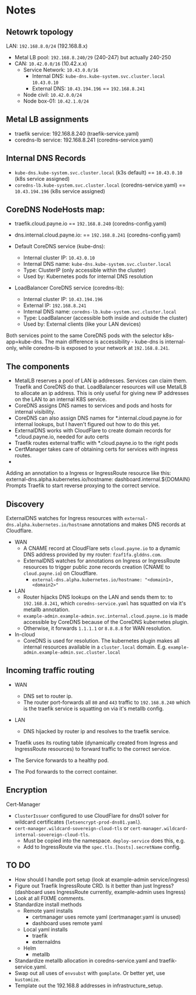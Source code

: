 # Notes

## Netowrk topology

LAN: `192.168.8.0/24` (192.168.8.x)

- Metal LB pool: `192.168.8.240/29` (240-247) but actually 240-250
- CAN: `10.42.0.0/16` (10.42.x.x)
  - Service Network: `10.43.0.0/16`
    - Internal DNS: `kube-dns.kube-system.svc.cluster.local` `10.43.0.10`
    - External DNS: `10.43.194.196` == `192.168.8.241`
  - Node civil: `10.42.0.0/24`
  - Node box-01: `10.42.1.0/24`

## Metal LB assignments

- traefik service: 192.168.8.240 (traefik-service.yaml)
- coredns-lb service: 192.168.8.241 (coredns-service.yaml)

## Internal DNS Records

- `kube-dns.kube-system.svc.cluster.local` (k3s default) == `10.43.0.10` (k8s service assigned)
- `coredns-lb.kube-system.svc.cluster.local` (coredns-service.yaml) == `10.43.194.196` (k8s service assigned)

## CoreDNS NodeHosts map:

- traefik.cloud.payne.io == `192.168.8.240` (coredns-config.yaml)
- dns.internal.cloud.payne.io: == `192.168.8.241` (coredns-config.yaml)

- Default CoreDNS service (kube-dns):
  - Internal cluster IP: `10.43.0.10`
  - Internal DNS name: `kube-dns.kube-system.svc.cluster.local`
  - Type: ClusterIP (only accessible within the cluster)
  - Used by: Kubernetes pods for internal DNS resolution
- LoadBalancer CoreDNS service (coredns-lb):
  - Internal cluster IP: `10.43.194.196`
  - External IP: `192.168.8.241`
  - Internal DNS name: `coredns-lb.kube-system.svc.cluster.local`
  - Type: LoadBalancer (accessible both inside and outside the cluster)
  - Used by: External clients (like your LAN devices)

Both services point to the same CoreDNS pods with the selector k8s-app=kube-dns.
The main difference is accessibility - kube-dns is internal-only, while
coredns-lb is exposed to your network at `192.168.8.241`.

## The components

- MetalLB reserves a pool of LAN ip addresses. Services can claim them. Traefik and CoreDNS do that. LoadBalancer resources will use MetalLB to allocate an ip address. This is only useful for giving new IP addresses on the LAN to an internal K8S service.
- CoreDNS assigns DNS names to services and pods and hosts for internal visibility.
- CoreDNS can also assign DNS names for \*.internal.cloud.payne.io for internal lookups, but I haven't figured out how to do this yet.
- ExternalDNS works with CloudFlare to create domain records for \*.cloud.payne.io, needed for auto certs
- Traefik routes external traffic with \*.cloud.payne.io to the right pods
- CertManager takes care of obtaining certs for services with ingress routes.
-

Adding an annotation to a Ingress or IngressRoute resource like this:
external-dns.alpha.kubernetes.io/hostname: dashboard.internal.${DOMAIN}
Prompts Traefik to start reverse proxying to the correct service.

## Discovery

ExternalDNS watches for Ingress resources with `external-dns.alpha.kubernetes.io/hostname` annotations and makes DNS records at Cloudflare.

- WAN
  - A CNAME record at CloudFlare sets `cloud.payne.io` to a dynamic DNS address provided by my router: `fzaf1fa.glddns.com`.
  - ExternalDNS watches for annotations on Ingress or IngressRoute resources to trigger public zone records creation (CNAME to `cloud.payne.io`) on Cloudflare.
    - `external-dns.alpha.kubernetes.io/hostname: "<domain1>,<domain2>"`
- LAN
  - Router hijacks DNS lookups on the LAN and sends them to: to `192.168.8.241`, which `coredns-service.yaml` has squatted on via it's metallb annotation.
  - `example-admin.example-admin.svc.internal.cloud.payne.io` is made accessible by CoreDNS because of the CoreDNS kubernetes plugin.
  - Otherwise, it forwards `1.1.1.1` or `8.8.8.8` for WAN resolution.
- In-cloud
  - CoreDNS is used for resolution. The kubernetes plugin makes all internal resources available in a `cluster.local` domain. E.g. `example-admin.example-admin.svc.cluster.local`

## Incoming traffic routing

- WAN
  - DNS set to router ip.
  - The router port-forwards all `80` and `443` traffic to `192.168.8.240` which is the traefik service is squatting on via it's metallb config.
- LAN

  - DNS hijacked by router ip and resolves to the traefik service.

- Traefik uses its routing table (dynamically created from Ingress and IngressRoute resources) to forward traffic to the correct service.
- The Service forwards to a healthy pod.
- The Pod forwards to the correct container.

## Encryption

Cert-Manager

- `ClusterIssuer` configured to use CloudFlare for dns01 solver for wildcard certificates (`letsencrypt-prod-dns01.yaml`).
- `cert-manager.wildcard-sovereign-cloud-tls` or `cert-manager.wildcard-internal-sovereign-cloud-tls`.
  - Must be copied into the namespace. `deploy-service` does this, e.g.
  - Add to IngressRoute via the `spec.tls.[hosts].secretName` config.

## TO DO

- How should I handle port setup (look at example-admin service/ingress)
- Figure out Traefik IngressRoute CRD. Is it better than just Ingress? (dashboard uses IngressRoute currently, example-admin uses Ingress)
- Look at all FIXME comments.
- Standardize install methods
  - Remote yaml installs
    - certmanager uses remote yaml (certmanager.yaml is unused)
    - dashboard uses remote yaml
  - Local yaml installs
    - traefik
    - externaldns
  - Helm
    - metallb
- Standardize metallb allocation in coredns-service.yaml and traefik-service.yaml.
- Swap out all uses of `envsubst` with `gomplate`. Or better yet, use `kustomize`.
- Template out the 192.168.8 addresses in infrastructure_setup.
